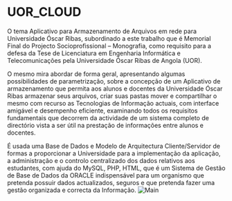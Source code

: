 # UOR_CLOUD
O tema Aplicativo para Armazenamento de Arquivos em rede para Universidade Óscar Ribas, subordinado a este trabalho que é Memorial Final do Projecto Socioprofissional – Monografia, como requisito para a defesa da Tese de Licenciatura em Engenharia Informática e Telecomunicações pela Universidade Óscar Ribas de Angola (UOR). 

O mesmo mira abordar de forma geral, apresentando algumas possibilidades de parametrização, sobre a concepção de um Aplicativo de armazenamento que permita aos alunos e docentes da Universidade Óscar Ribas armazenar seus arquivos, criar suas pastas mover e compartilhar o mesmo com recurso as Tecnologias de Informação actuais, com interface amigável e desempenho eficiente, examinando todos os requisitos fundamentais que decorrem da actividade de um sistema completo de directório  vista a ser útil na prestação de informações entre alunos e docentes. 

É usada uma Base de Dados e Modelo de Arquitectura Cliente/Servidor de formas a proporcionar a Universidade para a implementação da aplicação, a administração  e o controlo centralizado dos dados relativos aos estudantes, com ajuda do MySQL, PHP, HTML, que é um Sistema de Gestão de Base de Dados da ORACLE indispensável para um organismo que pretenda possuir dados actualizados, seguros e que pretenda fazer uma gestão organizada e correcta da Informação.
![Main](https://user-images.githubusercontent.com/67243528/105574316-124bc380-5d64-11eb-9d52-0ded57009494.png)
